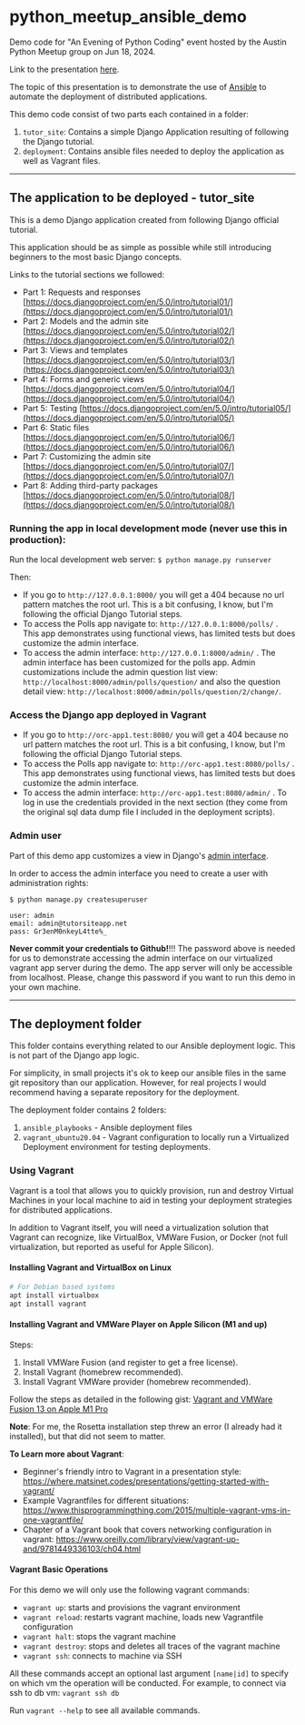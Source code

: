 # python_meetup_ansible_demo

Demo code for "An Evening of Python Coding" event hosted by the Austin Python Meetup group on Jun 18, 2024.

Link to the presentation [here]().

The topic of this presentation is to demonstrate the use of [Ansible](https://docs.ansible.com/ansible/latest/index.html) 
to automate the deployment of distributed applications.

This demo code consist of two parts each contained in a folder:

1. `tutor_site`: Contains a simple Django Application resulting of following the Django tutorial.
2. `deployment`: Contains ansible files needed to deploy the application as well as Vagrant files.

--------------------------------------------------------------------

## The application to be deployed - tutor_site

This is a demo Django application created from following Django official tutorial.

This application should be as simple as possible while still introducing beginners to the most basic Django concepts.

Links to the tutorial sections we followed:

- Part 1: Requests and responses [https://docs.djangoproject.com/en/5.0/intro/tutorial01/](https://docs.djangoproject.com/en/5.0/intro/tutorial01/)
- Part 2: Models and the admin site [https://docs.djangoproject.com/en/5.0/intro/tutorial02/](https://docs.djangoproject.com/en/5.0/intro/tutorial02/)
- Part 3: Views and templates [https://docs.djangoproject.com/en/5.0/intro/tutorial03/](https://docs.djangoproject.com/en/5.0/intro/tutorial03/)
- Part 4: Forms and generic views [https://docs.djangoproject.com/en/5.0/intro/tutorial04/](https://docs.djangoproject.com/en/5.0/intro/tutorial04/)
- Part 5: Testing [https://docs.djangoproject.com/en/5.0/intro/tutorial05/](https://docs.djangoproject.com/en/5.0/intro/tutorial05/)
- Part 6: Static files [https://docs.djangoproject.com/en/5.0/intro/tutorial06/](https://docs.djangoproject.com/en/5.0/intro/tutorial06/)
- Part 7: Customizing the admin site [https://docs.djangoproject.com/en/5.0/intro/tutorial07/](https://docs.djangoproject.com/en/5.0/intro/tutorial07/)
- Part 8: Adding third-party packages [https://docs.djangoproject.com/en/5.0/intro/tutorial08/](https://docs.djangoproject.com/en/5.0/intro/tutorial08/)

### Running the app in local development mode (never use this in production):

Run the local development web server: `$ python manage.py runserver`

Then:

- If you go to `http://127.0.0.1:8000/` you will get a 404 because no url pattern matches the root url. This is a bit confusing, I know, but I'm following the official Django Tutorial steps.
- To access the Polls app navigate to: `http://127.0.0.1:8000/polls/` . This app demonstrates using functional views, has limited tests but does customize the admin interface.
- To access the admin interface: `http://127.0.0.1:8000/admin/` . The admin interface has been customized for the polls app. Admin customizations include the admin question list view: `http://localhost:8000/admin/polls/question/` and also the question detail view: `http://localhost:8000/admin/polls/question/2/change/`.


### Access the Django app deployed in Vagrant

- If you go to `http://orc-app1.test:8080/` you will get a 404 because no url pattern matches the root url. This is a bit confusing, I know, but I'm following the official Django Tutorial steps.
- To access the Polls app navigate to: `http://orc-app1.test:8080/polls/` . This app demonstrates using functional views, has limited tests but does customize the admin interface.
- To access the admin interface: `http://orc-app1.test:8080/admin/` . To log in use the credentials provided in the next section (they come from the original sql data dump file I included in the deployment scripts).


### Admin user

Part of this demo app customizes a view in Django's [admin interface](https://docs.djangoproject.com/en/5.0/ref/contrib/admin/).

In order to access the admin interface you need to create a user with administration rights:

```text
$ python manage.py createsuperuser

user: admin
email: admin@tutorsiteapp.net
pass: Gr3enM0nkeyL4tte%_
```

**Never commit your credentials to Github!**!!!
The password above is needed for us to demonstrate accessing the admin interface on our virtualized vagrant app server during the demo.
The app server will only be accessible from localhost. 
Please, change this password if you want to run this demo in your own machine.


--------------------------------------------------------------------

## The deployment folder

This folder contains everything related to our Ansible deployment logic. This is not part of the Django app logic.

For simplicity, in small projects it's ok to keep our ansible files in the same git repository than our application.
However, for real projects I would recommend having a separate repository for the deployment.

The deployment folder contains 2 folders:

1. `ansible_playbooks` - Ansible deployment files
2. `vagrant_ubuntu20.04` - Vagrant configuration to locally run a Virtualized Deployment environment for testing deployments.


### Using Vagrant 

Vagrant is a tool that allows you to quickly provision, run and destroy Virtual Machines in your local machine 
to aid in testing your deployment strategies for distributed applications.

In addition to Vagrant itself, you will need a virtualization solution that Vagrant can recognize, 
like VirtualBox, VMWare Fusion, or Docker (not full virtualization, but reported as useful for Apple Silicon).

#### Installing Vagrant and VirtualBox on Linux

```bash
# For Debian based systems 
apt install virtualbox
apt install vagrant
```

#### Installing Vagrant and VMWare Player on Apple Silicon (M1 and up)

Steps:

1. Install VMWare Fusion (and register to get a free license).
2. Install Vagrant (homebrew recommended).
3. Install Vagrant VMWare provider (homebrew recommended).

Follow the steps as detailed in the following gist: 
[Vagrant and VMWare Fusion 13 on Apple M1 Pro](https://gist.github.com/sbailliez/2305d831ebcf56094fd432a8717bed93)

**Note**: For me, the Rosetta installation step threw an error (I already had it installed), but that did not seem to matter.

**To Learn more about Vagrant**:

- Beginner's friendly intro to Vagrant in a presentation style: https://where.matsinet.codes/presentations/getting-started-with-vagrant/
- Example Vagrantfiles for different situations: https://www.thisprogrammingthing.com/2015/multiple-vagrant-vms-in-one-vagrantfile/
- Chapter of a Vagrant book that covers networking configuration in vagrant: https://www.oreilly.com/library/view/vagrant-up-and/9781449336103/ch04.html

#### Vagrant Basic Operations

For this demo we will only use the following vagrant commands:

- `vagrant up`: starts and provisions the vagrant environment
- `vagrant reload`: restarts vagrant machine, loads new Vagrantfile configuration
- `vagrant halt`: stops the vagrant machine
- `vagrant destroy`: stops and deletes all traces of the vagrant machine
- `vagrant ssh`: connects to machine via SSH

All these commands accept an optional last argument `[name|id]` to specify on which vm the operation will be conducted.
For example, to connect via ssh to db vm: `vagrant ssh db`

Run `vagrant --help` to see all available commands.


